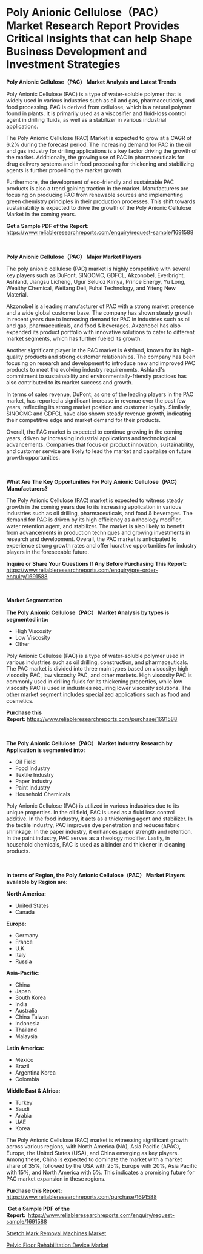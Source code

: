 <p><h1>Poly Anionic Cellulose（PAC） Market Research Report Provides Critical Insights that can help Shape Business Development and Investment Strategies</h1></p><p><strong>Poly Anionic Cellulose（PAC） Market Analysis and Latest Trends</strong></p>
<p><p>Poly Anionic Cellulose (PAC) is a type of water-soluble polymer that is widely used in various industries such as oil and gas, pharmaceuticals, and food processing. PAC is derived from cellulose, which is a natural polymer found in plants. It is primarily used as a viscosifier and fluid-loss control agent in drilling fluids, as well as a stabilizer in various industrial applications.</p><p>The Poly Anionic Cellulose (PAC) Market is expected to grow at a CAGR of 6.2% during the forecast period. The increasing demand for PAC in the oil and gas industry for drilling applications is a key factor driving the growth of the market. Additionally, the growing use of PAC in pharmaceuticals for drug delivery systems and in food processing for thickening and stabilizing agents is further propelling the market growth.</p><p>Furthermore, the development of eco-friendly and sustainable PAC products is also a trend gaining traction in the market. Manufacturers are focusing on producing PAC from renewable sources and implementing green chemistry principles in their production processes. This shift towards sustainability is expected to drive the growth of the Poly Anionic Cellulose Market in the coming years.</p></p>
<p><strong>Get a Sample PDF of the Report:&nbsp;</strong> <a href="https://www.reliableresearchreports.com/enquiry/request-sample/1691588">https://www.reliableresearchreports.com/enquiry/request-sample/1691588</a></p>
<p>&nbsp;</p>
<p><strong>Poly Anionic Cellulose（PAC） Major Market Players</strong></p>
<p><p>The poly anionic cellulose (PAC) market is highly competitive with several key players such as DuPont, SINOCMC, GDFCL, Akzonobel, Everbright, Ashland, Jiangsu Licheng, Ugur Seluloz Kimya, Prince Energy, Yu Long, Wealthy Chemical, Weifang Deli, Fuhai Technology, and Yiteng New Material.</p><p>Akzonobel is a leading manufacturer of PAC with a strong market presence and a wide global customer base. The company has shown steady growth in recent years due to increasing demand for PAC in industries such as oil and gas, pharmaceuticals, and food & beverages. Akzonobel has also expanded its product portfolio with innovative solutions to cater to different market segments, which has further fueled its growth.</p><p>Another significant player in the PAC market is Ashland, known for its high-quality products and strong customer relationships. The company has been focusing on research and development to introduce new and improved PAC products to meet the evolving industry requirements. Ashland's commitment to sustainability and environmentally-friendly practices has also contributed to its market success and growth.</p><p>In terms of sales revenue, DuPont, as one of the leading players in the PAC market, has reported a significant increase in revenue over the past few years, reflecting its strong market position and customer loyalty. Similarly, SINOCMC and GDFCL have also shown steady revenue growth, indicating their competitive edge and market demand for their products.</p><p>Overall, the PAC market is expected to continue growing in the coming years, driven by increasing industrial applications and technological advancements. Companies that focus on product innovation, sustainability, and customer service are likely to lead the market and capitalize on future growth opportunities.</p></p>
<p>&nbsp;</p>
<p><strong>What Are The Key Opportunities For Poly Anionic Cellulose（PAC） Manufacturers?</strong></p>
<p><p>The Poly Anionic Cellulose (PAC) market is expected to witness steady growth in the coming years due to its increasing application in various industries such as oil drilling, pharmaceuticals, and food & beverages. The demand for PAC is driven by its high efficiency as a rheology modifier, water retention agent, and stabilizer. The market is also likely to benefit from advancements in production techniques and growing investments in research and development. Overall, the PAC market is anticipated to experience strong growth rates and offer lucrative opportunities for industry players in the foreseeable future.</p></p>
<p><strong>Inquire or Share Your Questions If Any Before Purchasing This Report:</strong> <a href="https://www.reliableresearchreports.com/enquiry/pre-order-enquiry/1691588">https://www.reliableresearchreports.com/enquiry/pre-order-enquiry/1691588</a></p>
<p>&nbsp;</p>
<p><strong>Market Segmentation</strong></p>
<p><strong>The Poly Anionic Cellulose（PAC） Market Analysis by types is segmented into:</strong></p>
<p><ul><li>High Viscosity</li><li>Low Viscosity</li><li>Other</li></ul></p>
<p><p>Poly Anionic Cellulose (PAC) is a type of water-soluble polymer used in various industries such as oil drilling, construction, and pharmaceuticals. The PAC market is divided into three main types based on viscosity: high viscosity PAC, low viscosity PAC, and other markets. High viscosity PAC is commonly used in drilling fluids for its thickening properties, while low viscosity PAC is used in industries requiring lower viscosity solutions. The other market segment includes specialized applications such as food and cosmetics.</p></p>
<p><strong>Purchase this Report:&nbsp;</strong><a href="https://www.reliableresearchreports.com/purchase/1691588">https://www.reliableresearchreports.com/purchase/1691588</a></p>
<p>&nbsp;</p>
<p><strong>The Poly Anionic Cellulose（PAC） Market Industry Research by Application is segmented into:</strong></p>
<p><ul><li>Oil Field</li><li>Food Industry</li><li>Textile Industry</li><li>Paper Industry</li><li>Paint Industry</li><li>Household Chemicals</li></ul></p>
<p><p>Poly Anionic Cellulose (PAC) is utilized in various industries due to its unique properties. In the oil field, PAC is used as a fluid loss control additive. In the food industry, it acts as a thickening agent and stabilizer. In the textile industry, PAC improves dye penetration and reduces fabric shrinkage. In the paper industry, it enhances paper strength and retention. In the paint industry, PAC serves as a rheology modifier. Lastly, in household chemicals, PAC is used as a binder and thickener in cleaning products.</p></p>
<p>&nbsp;</p>
<p><strong>In terms of Region, the Poly Anionic Cellulose（PAC） Market Players available by Region are:</strong></p>
<p>
    <p> <strong> North America: </strong>
        <ul>
            <li>United States</li>
            <li>Canada</li>
        </ul>
        </p> 
    <p> <strong> Europe: </strong>
        <ul>
            <li>Germany</li>
            <li>France</li>
            <li>U.K.</li>
            <li>Italy</li>
            <li>Russia</li>
        </ul>
        </p> 
    <p> <strong> Asia-Pacific: </strong>
        <ul>
            <li>China</li>
            <li>Japan</li>
            <li>South Korea</li>
            <li>India</li>
            <li>Australia</li>
            <li>China Taiwan</li>
            <li>Indonesia</li>
            <li>Thailand</li>
            <li>Malaysia</li>
        </ul>
        </p> 
    <p> <strong> Latin America: </strong>
        <ul>
            <li>Mexico</li>
            <li>Brazil</li>
            <li>Argentina Korea</li>
            <li>Colombia</li>
        </ul>
        </p> 
    <p> <strong> Middle East & Africa: </strong>
        <ul>
            <li>Turkey</li>
            <li>Saudi</li>
            <li>Arabia</li>
            <li>UAE</li>
            <li>Korea</li>
        </ul>
    </p>
    </p>
<p><p>The Poly Anionic Cellulose (PAC) market is witnessing significant growth across various regions, with North America (NA), Asia Pacific (APAC), Europe, the United States (USA), and China emerging as key players. Among these, China is expected to dominate the market with a market share of 35%, followed by the USA with 25%, Europe with 20%, Asia Pacific with 15%, and North America with 5%. This indicates a promising future for PAC market expansion in these regions.</p></p>
<p><strong>Purchase this Report: </strong><a href="https://www.reliableresearchreports.com/purchase/1691588">https://www.reliableresearchreports.com/purchase/1691588</a></p>
<p>&nbsp;<strong>Get a Sample PDF of the Report:&nbsp;&nbsp;</strong><a href="https://www.reliableresearchreports.com/enquiry/request-sample/1691588">https://www.reliableresearchreports.com/enquiry/request-sample/1691588</a></p>
<p><strong></strong></p>
<p><p><a href="https://issuu.com/reportprime-2/docs/stretch-mark-removal-machines-market-size-2030.ppt">Stretch Mark Removal Machines Market</a></p><p><a href="https://issuu.com/reportprime-2/docs/pelvic-floor-rehabilitation-device-market-size-203">Pelvic Floor Rehabilitation Device Market</a></p></p>